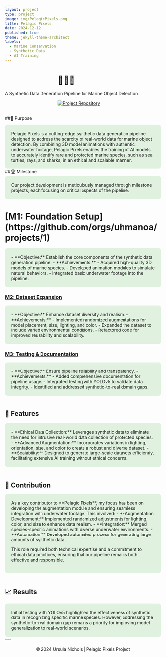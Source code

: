```yaml
---
layout: project
type: project
image: img/PelagicPixels.png
title: Pelagic Pixels
date: 2024-12-12
published: true
theme: jekyll-theme-architect
labels:
  - Marine Conservation
  - Synthetic Data
  - AI Training
---
```

<style>
  .container1 {
    background-color: #e0f2df;
    padding: 20px;
    border-radius: 8px;
  }
  </style>
<h1 style="margin-left: 170px;">🌊🐢🦈</h1>
<p>A Synthetic Data Generation Pipeline for Marine Object Detection</p>
<div>
    <a style="margin-left: 170px;" href="https://github.com/unichols/Pelagic-Pixels"><img src="https://img.shields.io/badge/Repository-GitHub-e0f2df.svg" alt="Project Repository"></a>
</div>
<br>

##🎯 Purpose

<div class="col-lg-9 container1">
Pelagic Pixels is a cutting-edge synthetic data generation pipeline designed to address the scarcity of real-world data for marine object detection. By combining 3D model animations with authentic underwater footage, Pelagic Pixels enables the training of AI models to accurately identify rare and protected marine species, such as sea turtles, rays, and sharks, in an ethical and scalable manner.
</div>
##🏆 Milestone
<div class="col-lg-9 container1">
Our project development is meticulously managed through milestone projects, each focusing on critical aspects of the pipeline.
</div>
<div class="heading-bg">
 <h1>[M1: Foundation Setup](https://github.com/orgs/uhmanoa/projects/1)</h1>
</div>
<div class="col-lg-9 container1">
- **Objective:** Establish the core components of the synthetic data generation pipeline.
- **Achievements:**
  - Acquired high-quality 3D models of marine species.
  - Developed animation modules to simulate natural behaviors.
  - Integrated basic underwater footage into the pipeline.
</div>

### [M2: Dataset Expansion](https://github.com/orgs/uhmanoa/projects/2)
<div class="col-lg-9 container1">
- **Objective:** Enhance dataset diversity and realism.
- **Achievements:**
  - Implemented randomized augmentations for model placement, size, lighting, and color.
  - Expanded the dataset to include varied environmental conditions.
  - Refactored code for improved reusability and scalability.
</div>

### [M3: Testing & Documentation](https://github.com/orgs/uhmanoa/projects/3)
<div class="col-lg-9 container1">
- **Objective:** Ensure pipeline reliability and transparency.
- **Achievements:**
  - Added comprehensive documentation for pipeline usage.
  - Integrated testing with YOLOv5 to validate data integrity.
  - Identified and addressed synthetic-to-real domain gaps.
</div>
<br>

## 🌟 Features
<div class="col-lg-9 container1">
- **Ethical Data Collection:** Leverages synthetic data to eliminate the need for intrusive real-world data collection of protected species.
- **Advanced Augmentation:** Incorporates variations in lighting, orientation, size, and color to create a robust and diverse dataset.
- **Scalability:** Designed to generate large-scale datasets efficiently, facilitating extensive AI training without ethical concerns.
</div>
<br>

## 🤝 Contribution
<div class="col-lg-9 container1">
As a key contributor to **Pelagic Pixels**, my focus has been on developing the augmentation module and ensuring seamless integration with underwater footage. This involved:
- **Augmentation Development:** Implemented randomized adjustments for lighting, color, and size to enhance data realism.
- **Integration:** Merged species-specific animations with diverse underwater environments.
- **Automation:** Developed automated process for generating large amounts of synthetic data.

This role required both technical expertise and a commitment to ethical data practices, ensuring that our pipeline remains both effective and responsible.
</div>
<br>

## 📈 Results
<div class="col-lg-9 container1">
Initial testing with YOLOv5 highlighted the effectiveness of synthetic data in recognizing specific marine species. However, addressing the synthetic-to-real domain gap remains a priority for improving model generalization to real-world scenarios.
</div>
---

<div align="center">
  <p>© 2024 Ursula Nichols | Pelagic Pixels Project</p>
</div>
